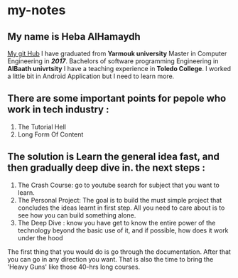 # my-notes
## My name is **Heba AlHamaydh**
[My git Hub](https://github.com/settings/profile)
 I have graduated from **Yarmouk university** Master in Computer Engineering in ***2017***.
 Bachelors of software programming Engineering in **AlBaath univrtsity**
 I have a teaching experience in **Toledo College**. 
 I worked a little bit in Android Application but I need to learn more.


## There are some important points for pepole who work in  tech industry : ##
1. The Tutorial Hell 
2. Long Form Of Content 

## The solution is  Learn the general idea fast, and then gradually deep dive in.    the next steps : ##
1.  The Crash Course: go to youtube search for subject that you want to learn.
2. The Personal Project: The goal is to build the must simple project that concludes the ideas learnt in first step. All you need to care about is to see how you can build something alone.
3.  The Deep Dive : know you have get to know the entire power of the technology beyond the basic use of it, and if possible, how does it work under the hood

The first thing that you would do is go through the documentation.
After that you can go in any direction you want. That is also the time to bring the 'Heavy Guns' like those 40-hrs long courses.

